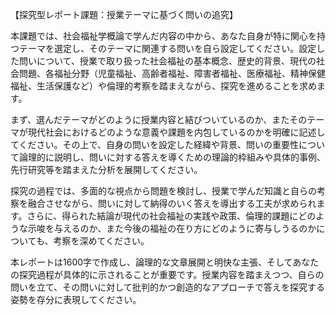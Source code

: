 【探究型レポート課題：授業テーマに基づく問いの追究】

本課題では、社会福祉学概論で学んだ内容の中から、あなた自身が特に関心を持つテーマを選定し、そのテーマに関連する問いを自ら設定してください。設定した問いについて、授業で取り扱った社会福祉の基本概念、歴史的背景、現代の社会問題、各福祉分野（児童福祉、高齢者福祉、障害者福祉、医療福祉、精神保健福祉、生活保護など）や倫理的考察を踏まえながら、探究を進めることを求めます。

まず、選んだテーマがどのように授業内容と結びついているのか、またそのテーマが現代社会におけるどのような意義や課題を内包しているのかを明確に記述してください。その上で、自身の問いを設定した経緯や背景、問いの重要性について論理的に説明し、問いに対する答えを導くための理論的枠組みや具体的事例、先行研究等を踏まえた分析を展開してください。

探究の過程では、多面的な視点から問題を検討し、授業で学んだ知識と自らの考察を融合させながら、問いに対して納得のいく答えを導出する工夫が求められます。さらに、得られた結論が現代の社会福祉の実践や政策、倫理的課題にどのような示唆を与えるのか、また今後の福祉の在り方にどのように寄与しうるのかについても、考察を深めてください。

本レポートは1600字で作成し、論理的な文章展開と明快な主張、そしてあなたの探究過程が具体的に示されることが重要です。授業内容を踏まえつつ、自らの問いを立て、その問いに対して批判的かつ創造的なアプローチで答えを探究する姿勢を存分に表現してください。